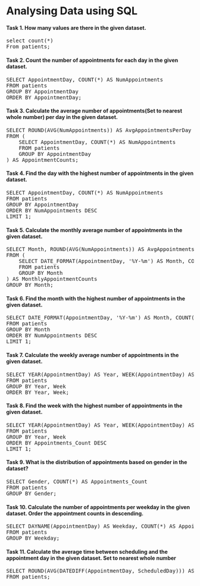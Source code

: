 # Analysing Data using SQL


#### Task 1. How many values are there in the given dataset.
<pre>
select count(*) 
From patients;
</pre>

#### Task 2. Count the number of appointments for each day in the given dataset.
<pre>
SELECT AppointmentDay, COUNT(*) AS NumAppointments
FROM patients
GROUP BY AppointmentDay
ORDER BY AppointmentDay;
</pre>

#### Task 3. Calculate the average number of appointments(Set to nearest whole number) per day in the given dataset.
<pre>
SELECT ROUND(AVG(NumAppointments)) AS AvgAppointmentsPerDay
FROM (
    SELECT AppointmentDay, COUNT(*) AS NumAppointments
    FROM patients
    GROUP BY AppointmentDay
) AS AppointmentCounts;
</pre>

#### Task 4. Find the day with the highest number of appointments in the given dataset.
<pre>
SELECT AppointmentDay, COUNT(*) AS NumAppointments
FROM patients
GROUP BY AppointmentDay
ORDER BY NumAppointments DESC
LIMIT 1;
</pre>

#### Task 5. Calculate the monthly average number of appointments in the given dataset.
<pre>
SELECT Month, ROUND(AVG(NumAppointments)) AS AvgAppointmentsPerMonth
FROM (
    SELECT DATE_FORMAT(AppointmentDay, '%Y-%m') AS Month, COUNT(*) AS NumAppointments
    FROM patients
    GROUP BY Month
) AS MonthlyAppointmentCounts
GROUP BY Month;
</pre>

#### Task 6. Find the month with the highest number of appointments in the given dataset.
<pre>
SELECT DATE_FORMAT(AppointmentDay, '%Y-%m') AS Month, COUNT(*) AS NumAppointments
FROM patients
GROUP BY Month
ORDER BY NumAppointments DESC
LIMIT 1;
</pre>

#### Task 7. Calculate the weekly average number of appointments in the given dataset.
<pre>
SELECT YEAR(AppointmentDay) AS Year, WEEK(AppointmentDay) AS Week, COUNT(*) AS Appointments_Count
FROM patients
GROUP BY Year, Week
ORDER BY Year, Week;
</pre>

#### Task 8. Find the week with the highest number of appointments in the given dataset.
<pre>
SELECT YEAR(AppointmentDay) AS Year, WEEK(AppointmentDay) AS Week, COUNT(*) AS Appointments_Count
FROM patients
GROUP BY Year, Week
ORDER BY Appointments_Count DESC
LIMIT 1;
</pre>

#### Task 9. What is the distribution of appointments based on gender in the dataset?
<pre>
SELECT Gender, COUNT(*) AS Appointments_Count
FROM patients
GROUP BY Gender;
</pre>

#### Task 10. Calculate the number of appointments per weekday in the given dataset. Order the appointment counts in descending.
<pre>
SELECT DAYNAME(AppointmentDay) AS Weekday, COUNT(*) AS Appointments_Count
FROM patients
GROUP BY Weekday;
</pre>

#### Task 11. Calculate the average time between scheduling and the appointment day in the given dataset. Set to nearest whole number
<pre>
SELECT ROUND(AVG(DATEDIFF(AppointmentDay, ScheduledDay))) AS Avg_Days_Between_Appointments
FROM patients;
</pre>

